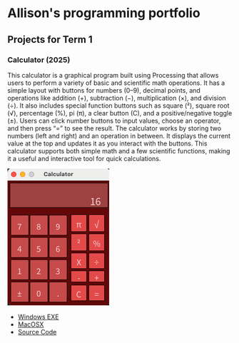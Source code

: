 # Allison's programming portfolio

## Projects for Term 1

### Calculator (2025)

This calculator is a graphical program built using Processing that allows users to perform a variety of basic and scientific math operations. It has a simple layout with buttons for numbers (0–9), decimal points, and operations like addition (+), subtraction (−), multiplication (×), and division (÷). It also includes special function buttons such as square (²), square root (√), percentage (%), pi (π), a clear button (C), and a positive/negative toggle (±). Users can click number buttons to input values, choose an operator, and then press “=” to see the result. The calculator works by storing two numbers (left and right) and an operation in between. It displays the current value at the top and updates it as you interact with the buttons. This calculator supports both simple math and a few scientific functions, making it a useful and interactive tool for quick calculations.

![running calculator](https://github.com/langaricaalli37/portfolio/blob/main/images/calc16.png?raw=true)

* [Windows EXE](https://github.com/langaricaalli37/portfolio/blob/main/src/Calculator/windows-amd64.zip)
* [MacOSX](https://github.com/langaricaalli37/portfolio/blob/main/src/Calculator/macos-x86_64.zip)
* [Source Code](https://github.com/langaricaalli37/portfolio/tree/main/src/Calculator/Calculator)
